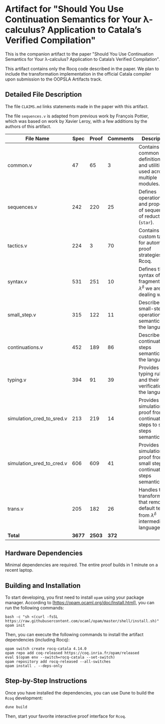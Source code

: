 # Artifact for "Should You Use Continuation Semantics for Your λ-calculus? Application to Catala’s Verified Compilation"

This is the companion artifact to the paper "Should You Use Continuation Semantics for Your λ-calculus? Application to Catala’s Verified Compilation".

This artifact contains only the Rocq code described in the paper. We plan to include the transformation implementation in the official Catala compiler upon submission to the OOPSLA Artifacts track.


## Detailed File Description

The file `CLAIMS.md` links statements made in the paper with this artifact.

The file `sequences.v` is adapted from previous work by François Pottier, which was based on work by Xavier Leroy, with a few additions by the authors of this artifact.

| File Name                    | Spec | Proof | Comments | Description |
|------------------------------|------|-------|----------|-------------|
| common.v                     | 47   | 65    | 3        | Contains common definitions and utilities used across multiple modules. |
| sequences.v                  | 242  | 220   | 25       | Defines operations and properties of sequences of reduction (`star`). |
| tactics.v                    | 224  | 3     | 70       | Contains custom tactics for automated proof strategies in Rcoq. |
| syntax.v                     | 531  | 251   | 10       | Defines the syntax of the fragment of $\lambda^\delta$ we are dealing with. |
| small_step.v                 | 315  | 122   | 11       | Describes the small-step operational semantics of the language. |
| continuations.v              | 452  | 189   | 86       | Describes the continuation steps semantics of the language. |
| typing.v                     | 394  | 91    | 39       | Provides the typing rules and their verification for the language. |
| simulation_cred_to_sred.v    | 213  | 219   | 14       | Provides a simulation proof from continuation steps to small steps semantic. |
| simulation_sred_to_cred.v    | 606  | 609   | 41       | Provides a simulation proof from small steps to continuation steps semantic. |
| trans.v                      | 205  | 182   | 26       | Handles the transformation that removes default terms from $\lambda^\delta$ intermediate languages. |
| **Total**                    | **3677** | **2503**  | **372**      |  |

## Hardware Dependencies    

Minimal dependencies are required. The entire proof builds in 1 minute on a recent laptop.


## Building and Installation

To start developing, you first need to install `opam` using your package manager. According to [https://opam.ocaml.org/doc/Install.html], you can run the following commands:

    bash -c "sh <(curl -fsSL https://raw.githubusercontent.com/ocaml/opam/master/shell/install.sh)"
    opam init

Then, you can execute the following commands to install the artifact dependencies (including Rocq):

    opam switch create rocq-catala 4.14.0
    opam repo add coq-released https://coq.inria.fr/opam/released
    eval $(opam env --switch=rocq-catala --set-switch)
    opam repository add rocq-released --all-switches
    opam install . --deps-only


## Step-by-Step Instructions

Once you have installed the dependencies, you can use Dune to build the `Rcoq` development:

    dune build

Then, start your favorite interactive proof interface for `Rcoq`.
